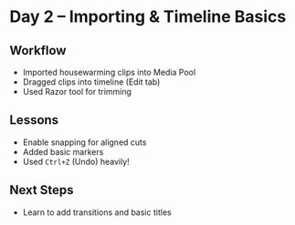 # Day 2 – Importing & Timeline Basics

## Workflow
- Imported housewarming clips into Media Pool
- Dragged clips into timeline (Edit tab)
- Used Razor tool for trimming

## Lessons
- Enable snapping for aligned cuts
- Added basic markers
- Used `Ctrl+Z` (Undo) heavily!

## Next Steps
- Learn to add transitions and basic titles